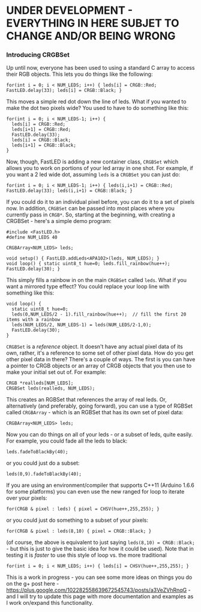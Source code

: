 # **UNDER DEVELOPMENT - EVERYTHING IN HERE SUBJET TO CHANGE AND/OR BEING WRONG**

### Introducing CRGBSet ###

Up until now, everyone has been used to using a standard C array to access their RGB objects.  This lets you do things like the following:

```
for(int i = 0; i < NUM_LEDS; i++) { leds[i] = CRGB::Red; FastLED.delay(33); leds[i] = CRGB::Black; }
```

This moves a simple red dot down the line of leds.  What if you wanted to make the dot two pixels wide?  You used to have to do something like this:

```
for(int i = 0; i < NUM_LEDS-1; i++) { 
  leds[i] = CRGB::Red; 
  leds[i+1] = CRGB::Red;
  FastLED.delay(33); 
  leds[i] = CRGB::Black; 
  leds[i+1] = CRGB::Black;
}
```

Now, though, FastLED is adding a new container class, ```CRGBSet``` which allows you to work on portions of your led array in one shot.  For example, if you want a 2 led wide dot, assuming ```leds``` is a ```CRGBSet``` you can just do:

```
for(int i = 0; i < NUM_LEDS-1; i++) { leds(i,i+1) = CRGB::Red; FastLED.delay(33); leds(i,i+1) = CRGB::Black; }
```

If you could do it to an individual pixel before, you can do it to a set of pixels now.  In addition, ```CRGBSet``` can be passed into most places where you currently pass in ```CRGB*```.  So, starting at the beginning, with creating a CRGBSet - here's a simple demo program:

```
#include <FastLED.h>
#define NUM_LEDS 40

CRGBArray<NUM_LEDS> leds;

void setup() { FastLED.addLeds<APA102>(leds, NUM_LEDS); }
void loop() { static uint8_t hue=0; leds.fill_rainbow(hue++); FastLED.delay(30); }
```

This simply fills a rainbow in on the main ```CRGBSet``` called ```leds```.  What if you want a mirrored type effect?  You could replace your loop line with something like this:

```
void loop() { 
  static uint8_t hue=0;
  leds(0,NUM_LEDS/2 - 1).fill_rainbow(hue++);  // fill the first 20 items with a rainbow
  leds(NUM_LEDS/2, NUM_LEDS-1) = leds(NUM_LEDS/2-1,0);
  FastLED.delay(30);
}
```

```CRGBSet``` is a _reference_ object.  It doesn't have any actual pixel data of its own, rather, it's a reference to some set of other pixel data.  How do you get other pixel data in there?  There's a couple of ways.  The first is you can have a pointer to CRGB objects or an array of CRGB objects that you then use to make your initial set out of.  For example:

```
CRGB *realleds[NUM_LEDS];
CRGBSet leds(realleds, NUM_LEDS);
```

This creates an RGBSet that references the array of real leds.  Or, alternatively (and preferably, going forward), you can use a type of RGBSet called ```CRGBArray``` - which is an RGBSet that has its own set of pixel data:

```
CRGBArray<NUM_LEDS> leds;
```

Now you can do things on all of your leds - or a subset of leds, quite easily.  For example, you could fade all the leds to black:

```
leds.fadeToBlackBy(40);
```

or you could just do a subset:

```
leds(0,9).fadeToBlackBy(40);
```

If you are using an environment/compiler that supports C++11 (Arduino 1.6.6 for some platforms) you can even use the new ranged for loop to iterate over your pixels:

```
for(CRGB & pixel : leds) { pixel = CHSV(hue++,255,255); }
```

or you could just do something to a subset of your pixels:

```
for(CRGB & pixel : leds(8,10) { pixel = CRGB::Black; } 
```

(of course, the above is equivalent to just saying ```leds(8,10) = CRGB::Black;``` - but this is just to give the basic idea for how it could be used).  Note that in testing it is _faster_ to use this style of loop vs. the more traditional 

```
for(int i = 0; i < NUM_LEDS; i++) { leds[i] = CHSV(hue++,255,255); }
```


This is a work in progress - you can see some more ideas on things you do on the g+ post here - https://plus.google.com/102282558639672545743/posts/a3VeZVhRnqG - and I will try to update this page with more documentation and examples as I work on/expand this functionality.
